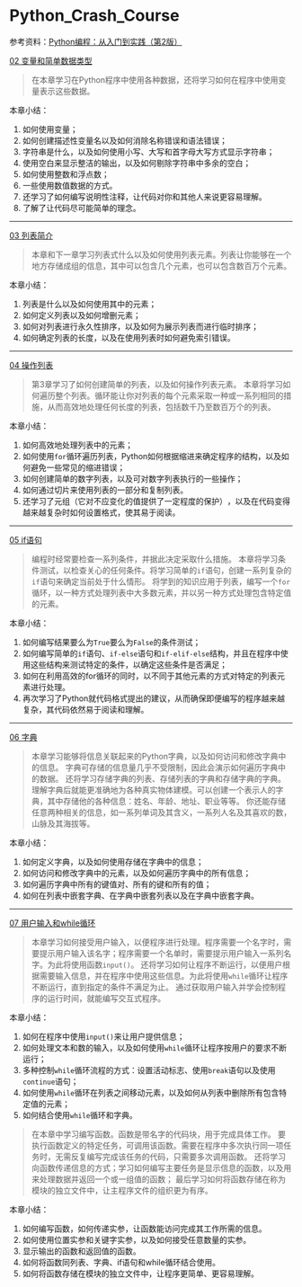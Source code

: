 # Python_Crash_Course

参考资料：[Python编程：从入门到实践（第2版）](https://weread.qq.com/web/bookDetail/08232ac0720befa90825d88)

[02 变量和简单数据类型](https://github.com/baoyg/Python_Crash_Course/tree/main/02%20%E5%8F%98%E9%87%8F%E5%92%8C%E7%AE%80%E5%8D%95%E6%95%B0%E6%8D%AE%E7%B1%BB%E5%9E%8B) 

> 在本章学习在Python程序中使用各种数据，还将学习如何在程序中使用变量表示这些数据。

本章小结：
1. 如何使用变量；
2. 如何创建描述性变量名以及如何消除名称错误和语法错误；
3. 字符串是什么，以及如何使用小写、大写和首字母大写方式显示字符串；
4. 使用空白来显示整洁的输出，以及如何剔除字符串中多余的空白；
5. 如何使用整数和浮点数；
6. 一些使用数值数据的方式。
7. 还学习了如何编写说明性注释，让代码对你和其他人来说更容易理解。
8. 了解了让代码尽可能简单的理念。

---

[03 列表简介](https://github.com/baoyg/Python_Crash_Course/tree/main/03%20%E5%88%97%E8%A1%A8%E7%AE%80%E4%BB%8B)

> 本章和下一章学习列表式什么以及如何使用列表元素。列表让你能够在一个地方存储成组的信息，其中可以包含几个元素，也可以包含数百万个元素。

本章小结：
1. 列表是什么以及如何使用其中的元素；
2. 如何定义列表以及如何增删元素；
3. 如何对列表进行永久性排序，以及如何为展示列表而进行临时排序；
3. 如何确定列表的长度，以及在使用列表时如何避免索引错误。

---

[04 操作列表](https://github.com/baoyg/Python_Crash_Course/tree/main/04%20%E6%93%8D%E4%BD%9C%E5%88%97%E8%A1%A8)

> 第3章学习了如何创建简单的列表，以及如何操作列表元素。
> 本章将学习如何遍历整个列表。循环能让你对列表的每个元素采取一种或一系列相同的措施，从而高效地处理任何长度的列表，包括数千乃至数百万个的列表。

本章小结：
1. 如何高效地处理列表中的元素；
2. 如何使用`for`循环遍历列表，Python如何根据缩进来确定程序的结构，以及如何避免一些常见的缩进错误；
3. 如何创建简单的数字列表，以及可对数字列表执行的一些操作；
4. 如何通过切片来使用列表的一部分和复制列表。
5. 还学习了元组（它对不应变化的值提供了一定程度的保护）​，以及在代码变得越来越复杂时如何设置格式，使其易于阅读。

---

[05 if语句](https://github.com/baoyg/Python_Crash_Course/tree/main/05%20if%E8%AF%AD%E5%8F%A5)

> 编程时经常要检查一系列条件，并据此决定采取什么措施。
> 本章将学习条件测试，以检查关心的任何条件。将学习简单的`if`语句，创建一系列复杂的`if`语句来确定当前处于什么情形。
> 将学到的知识应用于列表，编写一个`for`循环，以一种方式处理列表中大多数元素，并以另一种方式处理包含特定值的元素。

本章小结：
1. 如何编写结果要么为`True`要么为`False`的条件测试；
2. 如何编写简单的`if`语句、`if-else`语句和`if-elif-else`结构，并且在程序中使用这些结构来测试特定的条件，以确定这些条件是否满足；
3. 如何在利用高效的for循环的同时，以不同于其他元素的方式对特定的列表元素进行处理。
4. 再次学习了Python就代码格式提出的建议，从而确保即便编写的程序越来越复杂，其代码依然易于阅读和理解。

---

[06 字典](https://github.com/baoyg/Python_Crash_Course/tree/main/06%20%E5%AD%97%E5%85%B8)

> 本章学习能够将信息关联起来的Python字典，以及如何访问和修改字典中的信息。
> 字典可存储的信息量几乎不受限制，因此会演示如何遍历字典中的数据。
> 还将学习存储字典的列表、存储列表的字典和存储字典的字典。
> 理解字典后就能更准确地为各种真实物体建模。可以创建一个表示人的字典，其中存储他的各种信息：姓名、年龄、地址、职业等等。
> 你还能存储任意两种相关的信息，如一系列单词及其含义，一系列人名及其喜欢的数，山脉及其海拔等。

本章小结：
1. 如何定义字典，以及如何使用存储在字典中的信息；
2. 如何访问和修改字典中的元素，以及如何遍历字典中的所有信息；
3. 如何遍历字典中所有的键值对、所有的键和所有的值；
4. 如何在列表中嵌套字典、在字典中嵌套列表以及在字典中嵌套字典。

---

[07 用户输入和while循环](https://github.com/baoyg/Python_Crash_Course/tree/main/07%20%E7%94%A8%E6%88%B7%E8%BE%93%E5%85%A5%E5%92%8Cwhile%E5%BE%AA%E7%8E%AF)

> 本章学习如何接受用户输入，以便程序进行处理。程序需要一个名字时，需要提示用户输入该名字；程序需要一个名单时，需要提示用户输入一系列名字。为此将使用函数`input()`。
> 还将学习如何让程序不断运行，以便用户根据需要输入信息，并在程序中使用这些信息。为此将使用`while`循环让程序不断运行，直到指定的条件不满足为止。
> 通过获取用户输入并学会控制程序的运行时间，就能编写交互式程序。

本章小结：
1. 如何在程序中使用`input()`来让用户提供信息；
2. 如何处理文本和数的输入，以及如何使用`while`循环让程序按用户的要求不断运行；
3. 多种控制`while`循环流程的方式：设置活动标志、使用`break`语句以及使用`continue`语句；
4. 如何使用`while`循环在列表之间移动元素，以及如何从列表中删除所有包含特定值的元素；
5. 如何结合使用`while`循环和字典。

> 在本章中学习编写函数。函数是带名字的代码块，用于完成具体工作。
> 要执行函数定义的特定任务，可调用该函数。需要在程序中多次执行同一项任务时，无需反复编写完成该任务的代码，只需要多次调用函数。
> 还将学习向函数传递信息的方式；学习如何编写主要任务是显示信息的函数，以及用来处理数据并返回一个或一组值的函数；
> 最后学习如何将函数存储在称为模块的独立文件中，让主程序文件的组织更为有序。

本章小结：
1. 如何编写函数，如何传递实参，让函数能访问完成其工作所需的信息。
2. 如何使用位置实参和关键字实参，以及如何接受任意数量的实参。
3. 显示输出的函数和返回值的函数。
4. 如何将函数同列表、字典、if语句和while循环结合使用。
5. 如何将函数存储在模块的独立文件中，让程序更简单、更容易理解。